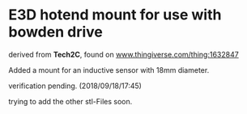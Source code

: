 # E3D hotend mount for use with bowden drive

derived from **Tech2C**, found on
www.thingiverse.com/thing:1632847

Added a mount for an inductive sensor with 18mm diameter.

verification pending. (2018/09/18/17:45)

trying to add the other stl-Files soon.